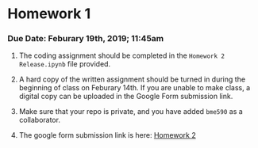 # Homework 1

### Due Date: Feburary 19th, 2019; 11:45am

1. The coding assignment should be completed in the `Homework 2 Release.ipynb` file provided.

2. A hard copy of the written assignment should be turned in during the beginning of class on Feburary 14th. If you are unable to make class, a digital copy can be uploaded in the Google Form submission link.

3. Make sure that your repo is private, and you have added `bme590` as a collaborator.

4. The google form submission link is here: [Homework 2](https://goo.gl/forms/IUI7bOa8mWy5NrAn2)
